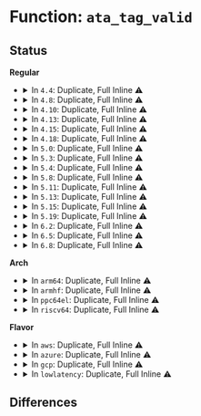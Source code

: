 # Function: <code>ata_tag_valid</code>

## Status
<b>Regular</b>
<ul>
<li>
<details>
<summary>In <code>4.4</code>: Duplicate, Full Inline ⚠️</summary>

**Collision:** Static Duplication

**Inline:** Full

**Transformation:** False

**Instances:**

```
In drivers/ata/libata-core.c (0)
Location: include/linux/libata.h:1501
Inline: True
```
```
In drivers/ata/libata-eh.c (0)
Location: include/linux/libata.h:1501
Inline: True
```
```
In drivers/ata/libata-sff.c (0)
Location: include/linux/libata.h:1501
Inline: True
```
```
In drivers/ata/libata-pmp.c (0)
Location: include/linux/libata.h:1501
Inline: True
```
</details>
</li>
<li>
<details>
<summary>In <code>4.8</code>: Duplicate, Full Inline ⚠️</summary>

**Collision:** Static Duplication

**Inline:** Full

**Transformation:** False

**Instances:**

```
In drivers/ata/libata-core.c (0)
Location: include/linux/libata.h:1477
Inline: True
```
```
In drivers/ata/libata-eh.c (0)
Location: include/linux/libata.h:1477
Inline: True
```
```
In drivers/ata/libata-sff.c (0)
Location: include/linux/libata.h:1477
Inline: True
```
```
In drivers/ata/libata-pmp.c (0)
Location: include/linux/libata.h:1477
Inline: True
```
</details>
</li>
<li>
<details>
<summary>In <code>4.10</code>: Duplicate, Full Inline ⚠️</summary>

**Collision:** Static Duplication

**Inline:** Full

**Transformation:** False

**Instances:**

```
In drivers/ata/libata-core.c (0)
Location: include/linux/libata.h:1483
Inline: True
```
```
In drivers/ata/libata-eh.c (0)
Location: include/linux/libata.h:1483
Inline: True
```
```
In drivers/ata/libata-sff.c (0)
Location: include/linux/libata.h:1483
Inline: True
```
```
In drivers/ata/libata-pmp.c (0)
Location: include/linux/libata.h:1483
Inline: True
```
</details>
</li>
<li>
<details>
<summary>In <code>4.13</code>: Duplicate, Full Inline ⚠️</summary>

**Collision:** Static Duplication

**Inline:** Full

**Transformation:** False

**Instances:**

```
In drivers/ata/libata-core.c (0)
Location: include/linux/libata.h:1486
Inline: True
```
```
In drivers/ata/libata-eh.c (0)
Location: include/linux/libata.h:1486
Inline: True
```
```
In drivers/ata/libata-sff.c (0)
Location: include/linux/libata.h:1486
Inline: True
```
```
In drivers/ata/libata-pmp.c (0)
Location: include/linux/libata.h:1486
Inline: True
```
</details>
</li>
<li>
<details>
<summary>In <code>4.15</code>: Duplicate, Full Inline ⚠️</summary>

**Collision:** Static Duplication

**Inline:** Full

**Transformation:** False

**Instances:**

```
In drivers/ata/libata-core.c (0)
Location: include/linux/libata.h:1487
Inline: True
```
```
In drivers/ata/libata-eh.c (0)
Location: include/linux/libata.h:1487
Inline: True
```
```
In drivers/ata/libata-sff.c (0)
Location: include/linux/libata.h:1487
Inline: True
```
```
In drivers/ata/libata-pmp.c (0)
Location: include/linux/libata.h:1487
Inline: True
```
</details>
</li>
<li>
<details>
<summary>In <code>4.18</code>: Duplicate, Full Inline ⚠️</summary>

**Collision:** Static Duplication

**Inline:** Full

**Transformation:** False

**Instances:**

```
In drivers/ata/libata-core.c (ffffffff8170eade)
Location: include/linux/libata.h:1496
Inline: True
Inline callers:
  - drivers/ata/libata-core.c:ata_qc_issue
  - drivers/ata/libata-core.c:ata_qc_complete_multiple
  - drivers/ata/libata-core.c:ata_qc_free
  - drivers/ata/libata-core.c:ata_qc_new_init
  - drivers/ata/libata-core.c:ata_std_qc_defer
  - drivers/ata/libata-core.c:ata_std_qc_defer
```
```
In drivers/ata/libata-eh.c (ffffffff8171e90e)
Location: include/linux/libata.h:1496
Inline: True
Inline callers:
  - drivers/ata/libata-eh.c:ata_eh_recover
  - drivers/ata/libata-eh.c:__ata_eh_qc_complete
  - drivers/ata/libata-eh.c:ata_scsi_port_error_handler
```
```
In drivers/ata/libata-sff.c (ffffffff81722846)
Location: include/linux/libata.h:1496
Inline: True
Inline callers:
  - drivers/ata/libata-sff.c:ata_bmdma_error_handler
  - drivers/ata/libata-sff.c:ata_bmdma_interrupt
  - drivers/ata/libata-sff.c:ata_sff_error_handler
  - drivers/ata/libata-sff.c:ata_sff_lost_interrupt
  - drivers/ata/libata-sff.c:ata_sff_interrupt
  - drivers/ata/libata-sff.c:ata_sff_pio_task
  - drivers/ata/libata-sff.c:ata_hsm_qc_complete
```
```
In drivers/ata/libata-pmp.c (ffffffff81724cd0)
Location: include/linux/libata.h:1496
Inline: True
```
</details>
</li>
<li>
<details>
<summary>In <code>5.0</code>: Duplicate, Full Inline ⚠️</summary>

**Collision:** Static Duplication

**Inline:** Full

**Transformation:** False

**Instances:**

```
In drivers/ata/libata-core.c (ffffffff81730f6e)
Location: include/linux/libata.h:1495
Inline: True
Inline callers:
  - drivers/ata/libata-core.c:ata_qc_issue
  - drivers/ata/libata-core.c:ata_qc_complete_multiple
  - drivers/ata/libata-core.c:ata_qc_free
  - drivers/ata/libata-core.c:ata_qc_new_init
  - drivers/ata/libata-core.c:ata_std_qc_defer
  - drivers/ata/libata-core.c:ata_std_qc_defer
```
```
In drivers/ata/libata-eh.c (ffffffff81741078)
Location: include/linux/libata.h:1495
Inline: True
Inline callers:
  - drivers/ata/libata-eh.c:ata_eh_recover
  - drivers/ata/libata-eh.c:__ata_eh_qc_complete
  - drivers/ata/libata-eh.c:ata_scsi_port_error_handler
```
```
In drivers/ata/libata-sff.c (ffffffff817450f6)
Location: include/linux/libata.h:1495
Inline: True
Inline callers:
  - drivers/ata/libata-sff.c:ata_bmdma_error_handler
  - drivers/ata/libata-sff.c:ata_bmdma_interrupt
  - drivers/ata/libata-sff.c:ata_sff_error_handler
  - drivers/ata/libata-sff.c:ata_sff_lost_interrupt
  - drivers/ata/libata-sff.c:ata_sff_interrupt
  - drivers/ata/libata-sff.c:ata_sff_pio_task
  - drivers/ata/libata-sff.c:ata_hsm_qc_complete
```
```
In drivers/ata/libata-pmp.c (ffffffff81747480)
Location: include/linux/libata.h:1495
Inline: True
```
</details>
</li>
<li>
<details>
<summary>In <code>5.3</code>: Duplicate, Full Inline ⚠️</summary>

**Collision:** Static Duplication

**Inline:** Full

**Transformation:** False

**Instances:**

```
In drivers/ata/libata-core.c (ffffffff8176c71d)
Location: include/linux/libata.h:1480
Inline: True
Inline callers:
  - drivers/ata/libata-core.c:ata_qc_issue
  - drivers/ata/libata-core.c:ata_qc_complete_multiple
  - drivers/ata/libata-core.c:ata_qc_free
  - drivers/ata/libata-core.c:ata_qc_new_init
  - drivers/ata/libata-core.c:ata_std_qc_defer
  - drivers/ata/libata-core.c:ata_std_qc_defer
```
```
In drivers/ata/libata-eh.c (ffffffff8177cac5)
Location: include/linux/libata.h:1480
Inline: True
Inline callers:
  - drivers/ata/libata-eh.c:ata_eh_recover
  - drivers/ata/libata-eh.c:__ata_eh_qc_complete
  - drivers/ata/libata-eh.c:ata_scsi_port_error_handler
```
```
In drivers/ata/libata-sff.c (ffffffff81780e09)
Location: include/linux/libata.h:1480
Inline: True
Inline callers:
  - drivers/ata/libata-sff.c:ata_bmdma_error_handler
  - drivers/ata/libata-sff.c:ata_bmdma_interrupt
  - drivers/ata/libata-sff.c:ata_sff_error_handler
  - drivers/ata/libata-sff.c:ata_sff_lost_interrupt
  - drivers/ata/libata-sff.c:ata_sff_interrupt
  - drivers/ata/libata-sff.c:ata_sff_pio_task
  - drivers/ata/libata-sff.c:ata_hsm_qc_complete
```
```
In drivers/ata/libata-pmp.c (ffffffff81783360)
Location: include/linux/libata.h:1480
Inline: True
```
</details>
</li>
<li>
<details>
<summary>In <code>5.4</code>: Duplicate, Full Inline ⚠️</summary>

**Collision:** Static Duplication

**Inline:** Full

**Transformation:** False

**Instances:**

```
In drivers/ata/libata-core.c (ffffffff8179078d)
Location: include/linux/libata.h:1482
Inline: True
Inline callers:
  - drivers/ata/libata-core.c:ata_qc_issue
  - drivers/ata/libata-core.c:ata_qc_complete_multiple
  - drivers/ata/libata-core.c:ata_qc_free
  - drivers/ata/libata-core.c:ata_qc_new_init
  - drivers/ata/libata-core.c:ata_std_qc_defer
  - drivers/ata/libata-core.c:ata_std_qc_defer
```
```
In drivers/ata/libata-eh.c (ffffffff817a0b8b)
Location: include/linux/libata.h:1482
Inline: True
Inline callers:
  - drivers/ata/libata-eh.c:ata_eh_recover
  - drivers/ata/libata-eh.c:__ata_eh_qc_complete
  - drivers/ata/libata-eh.c:ata_scsi_port_error_handler
```
```
In drivers/ata/libata-sff.c (ffffffff817a4ab9)
Location: include/linux/libata.h:1482
Inline: True
Inline callers:
  - drivers/ata/libata-sff.c:ata_bmdma_error_handler
  - drivers/ata/libata-sff.c:ata_bmdma_interrupt
  - drivers/ata/libata-sff.c:ata_sff_error_handler
  - drivers/ata/libata-sff.c:ata_sff_lost_interrupt
  - drivers/ata/libata-sff.c:ata_sff_interrupt
  - drivers/ata/libata-sff.c:ata_sff_pio_task
  - drivers/ata/libata-sff.c:ata_hsm_qc_complete
```
```
In drivers/ata/libata-pmp.c (ffffffff817a6fd0)
Location: include/linux/libata.h:1482
Inline: True
```
</details>
</li>
<li>
<details>
<summary>In <code>5.8</code>: Duplicate, Full Inline ⚠️</summary>

**Collision:** Static Duplication

**Inline:** Full

**Transformation:** False

**Instances:**

```
In drivers/ata/libata-core.c (ffffffff8185533d)
Location: include/linux/libata.h:1545
Inline: True
Inline callers:
  - drivers/ata/libata-core.c:ata_qc_issue
  - drivers/ata/libata-core.c:ata_qc_free
  - drivers/ata/libata-core.c:ata_qc_new_init
  - drivers/ata/libata-core.c:ata_std_qc_defer
  - drivers/ata/libata-core.c:ata_std_qc_defer
```
```
In drivers/ata/libata-eh.c (ffffffff81861c3c)
Location: include/linux/libata.h:1545
Inline: True
Inline callers:
  - drivers/ata/libata-eh.c:ata_eh_maybe_retry_flush
  - drivers/ata/libata-eh.c:__ata_eh_qc_complete
  - drivers/ata/libata-eh.c:ata_scsi_port_error_handler
```
```
In drivers/ata/libata-sata.c (ffffffff81867f16)
Location: include/linux/libata.h:1545
Inline: True
Inline callers:
  - drivers/ata/libata-sata.c:ata_eh_analyze_ncq_error
  - drivers/ata/libata-sata.c:ata_qc_complete_multiple
```
```
In drivers/ata/libata-sff.c (ffffffff81869d49)
Location: include/linux/libata.h:1545
Inline: True
Inline callers:
  - drivers/ata/libata-sff.c:ata_bmdma_error_handler
  - drivers/ata/libata-sff.c:ata_bmdma_interrupt
  - drivers/ata/libata-sff.c:ata_sff_error_handler
  - drivers/ata/libata-sff.c:ata_sff_lost_interrupt
  - drivers/ata/libata-sff.c:ata_sff_interrupt
  - drivers/ata/libata-sff.c:ata_sff_pio_task
  - drivers/ata/libata-sff.c:ata_hsm_qc_complete
```
```
In drivers/ata/libata-pmp.c (ffffffff8186c634)
Location: include/linux/libata.h:1545
Inline: True
Inline callers:
  - drivers/ata/libata-pmp.c:sata_pmp_qc_defer_cmd_switch
```
</details>
</li>
<li>
<details>
<summary>In <code>5.11</code>: Duplicate, Full Inline ⚠️</summary>

**Collision:** Static Duplication

**Inline:** Full

**Transformation:** False

**Instances:**

```
In drivers/ata/libata-core.c (ffffffff8186557d)
Location: include/linux/libata.h:1545
Inline: True
Inline callers:
  - drivers/ata/libata-core.c:ata_qc_issue
  - drivers/ata/libata-core.c:ata_qc_free
  - drivers/ata/libata-core.c:ata_qc_new_init
  - drivers/ata/libata-core.c:ata_std_qc_defer
  - drivers/ata/libata-core.c:ata_std_qc_defer
```
```
In drivers/ata/libata-eh.c (ffffffff81870a4c)
Location: include/linux/libata.h:1545
Inline: True
Inline callers:
  - drivers/ata/libata-eh.c:ata_eh_maybe_retry_flush
  - drivers/ata/libata-eh.c:__ata_eh_qc_complete
  - drivers/ata/libata-eh.c:ata_scsi_port_error_handler
```
```
In drivers/ata/libata-sata.c (ffffffff81876d26)
Location: include/linux/libata.h:1545
Inline: True
Inline callers:
  - drivers/ata/libata-sata.c:ata_eh_analyze_ncq_error
  - drivers/ata/libata-sata.c:ata_qc_complete_multiple
```
```
In drivers/ata/libata-sff.c (ffffffff81878b59)
Location: include/linux/libata.h:1545
Inline: True
Inline callers:
  - drivers/ata/libata-sff.c:ata_bmdma_error_handler
  - drivers/ata/libata-sff.c:ata_bmdma_interrupt
  - drivers/ata/libata-sff.c:ata_sff_error_handler
  - drivers/ata/libata-sff.c:ata_sff_lost_interrupt
  - drivers/ata/libata-sff.c:ata_sff_interrupt
  - drivers/ata/libata-sff.c:ata_sff_pio_task
  - drivers/ata/libata-sff.c:ata_hsm_qc_complete
```
```
In drivers/ata/libata-pmp.c (ffffffff8187b324)
Location: include/linux/libata.h:1545
Inline: True
Inline callers:
  - drivers/ata/libata-pmp.c:sata_pmp_qc_defer_cmd_switch
```
</details>
</li>
<li>
<details>
<summary>In <code>5.13</code>: Duplicate, Full Inline ⚠️</summary>

**Collision:** Static Duplication

**Inline:** Full

**Transformation:** False

**Instances:**

```
In drivers/ata/libata-core.c (ffffffff8184801d)
Location: include/linux/libata.h:1545
Inline: True
Inline callers:
  - drivers/ata/libata-core.c:ata_qc_issue
  - drivers/ata/libata-core.c:ata_qc_free
  - drivers/ata/libata-core.c:ata_qc_new_init
  - drivers/ata/libata-core.c:ata_std_qc_defer
  - drivers/ata/libata-core.c:ata_std_qc_defer
```
```
In drivers/ata/libata-eh.c (ffffffff8185316f)
Location: include/linux/libata.h:1545
Inline: True
Inline callers:
  - drivers/ata/libata-eh.c:ata_eh_maybe_retry_flush
  - drivers/ata/libata-eh.c:__ata_eh_qc_complete
  - drivers/ata/libata-eh.c:ata_scsi_port_error_handler
```
```
In drivers/ata/libata-sata.c (ffffffff81858eb2)
Location: include/linux/libata.h:1545
Inline: True
Inline callers:
  - drivers/ata/libata-sata.c:ata_qc_complete_multiple
```
```
In drivers/ata/libata-sff.c (ffffffff8185b1c9)
Location: include/linux/libata.h:1545
Inline: True
Inline callers:
  - drivers/ata/libata-sff.c:ata_bmdma_error_handler
  - drivers/ata/libata-sff.c:ata_bmdma_interrupt
  - drivers/ata/libata-sff.c:ata_sff_error_handler
  - drivers/ata/libata-sff.c:ata_sff_lost_interrupt
  - drivers/ata/libata-sff.c:ata_sff_interrupt
  - drivers/ata/libata-sff.c:ata_sff_pio_task
  - drivers/ata/libata-sff.c:ata_hsm_qc_complete
```
```
In drivers/ata/libata-pmp.c (ffffffff8185db80)
Location: include/linux/libata.h:1545
Inline: True
Inline callers:
  - drivers/ata/libata-pmp.c:sata_pmp_qc_defer_cmd_switch
```
</details>
</li>
<li>
<details>
<summary>In <code>5.15</code>: Duplicate, Full Inline ⚠️</summary>

**Collision:** Static Duplication

**Inline:** Full

**Transformation:** False

**Instances:**

```
In drivers/ata/libata-core.c (ffffffff818d5046)
Location: include/linux/libata.h:1554
Inline: True
Inline callers:
  - drivers/ata/libata-core.c:ata_qc_issue
  - drivers/ata/libata-core.c:ata_qc_free
  - drivers/ata/libata-core.c:ata_qc_new_init
  - drivers/ata/libata-core.c:ata_std_qc_defer
  - drivers/ata/libata-core.c:ata_std_qc_defer
```
```
In drivers/ata/libata-eh.c (ffffffff818e11b1)
Location: include/linux/libata.h:1554
Inline: True
Inline callers:
  - drivers/ata/libata-eh.c:ata_eh_maybe_retry_flush
  - drivers/ata/libata-eh.c:__ata_eh_qc_complete
  - drivers/ata/libata-eh.c:ata_scsi_port_error_handler
```
```
In drivers/ata/libata-sata.c (ffffffff818e792a)
Location: include/linux/libata.h:1554
Inline: True
Inline callers:
  - drivers/ata/libata-sata.c:ata_qc_complete_multiple
```
```
In drivers/ata/libata-sff.c (ffffffff818e9cc9)
Location: include/linux/libata.h:1554
Inline: True
Inline callers:
  - drivers/ata/libata-sff.c:ata_bmdma_error_handler
  - drivers/ata/libata-sff.c:ata_bmdma_interrupt
  - drivers/ata/libata-sff.c:ata_sff_error_handler
  - drivers/ata/libata-sff.c:ata_sff_lost_interrupt
  - drivers/ata/libata-sff.c:ata_sff_interrupt
  - drivers/ata/libata-sff.c:ata_sff_pio_task
  - drivers/ata/libata-sff.c:ata_hsm_qc_complete
```
```
In drivers/ata/libata-pmp.c (ffffffff818ec890)
Location: include/linux/libata.h:1554
Inline: True
Inline callers:
  - drivers/ata/libata-pmp.c:sata_pmp_qc_defer_cmd_switch
```
</details>
</li>
<li>
<details>
<summary>In <code>5.19</code>: Duplicate, Full Inline ⚠️</summary>

**Collision:** Static Duplication

**Inline:** Full

**Transformation:** False

**Instances:**

```
In drivers/ata/libata-core.c (ffffffff81a25777)
Location: include/linux/libata.h:1550
Inline: True
Inline callers:
  - drivers/ata/libata-core.c:ata_qc_issue
  - drivers/ata/libata-core.c:ata_std_qc_defer
  - drivers/ata/libata-core.c:ata_std_qc_defer
  - drivers/ata/libata-core.c:ata_exec_internal_sg
```
```
In drivers/ata/libata-scsi.c (ffffffff81a2b34a)
Location: include/linux/libata.h:1550
Inline: True
Inline callers:
  - drivers/ata/libata-scsi.c:ata_scsi_qc_new
```
```
In drivers/ata/libata-eh.c (ffffffff81a31182)
Location: include/linux/libata.h:1550
Inline: True
Inline callers:
  - drivers/ata/libata-eh.c:ata_eh_maybe_retry_flush
  - drivers/ata/libata-eh.c:__ata_eh_qc_complete
  - drivers/ata/libata-eh.c:ata_scsi_port_error_handler
```
```
In drivers/ata/libata-sata.c (ffffffff81a390df)
Location: include/linux/libata.h:1550
Inline: True
Inline callers:
  - drivers/ata/libata-sata.c:ata_qc_complete_multiple
```
```
In drivers/ata/libata-sff.c (ffffffff81a3ca5f)
Location: include/linux/libata.h:1550
Inline: True
Inline callers:
  - drivers/ata/libata-sff.c:ata_bmdma_error_handler
  - drivers/ata/libata-sff.c:ata_bmdma_interrupt
  - drivers/ata/libata-sff.c:ata_sff_error_handler
  - drivers/ata/libata-sff.c:ata_sff_lost_interrupt
  - drivers/ata/libata-sff.c:ata_sff_interrupt
  - drivers/ata/libata-sff.c:ata_sff_pio_task
  - drivers/ata/libata-sff.c:ata_hsm_qc_complete
```
```
In drivers/ata/libata-pmp.c (ffffffff81a3f0bc)
Location: include/linux/libata.h:1550
Inline: True
```
</details>
</li>
<li>
<details>
<summary>In <code>6.2</code>: Duplicate, Full Inline ⚠️</summary>

**Collision:** Static Duplication

**Inline:** Full

**Transformation:** False

**Instances:**

```
In drivers/ata/libata-core.c (ffffffff81ba7937)
Location: include/linux/libata.h:1555
Inline: True
Inline callers:
  - drivers/ata/libata-core.c:ata_qc_issue
  - drivers/ata/libata-core.c:ata_std_qc_defer
  - drivers/ata/libata-core.c:ata_std_qc_defer
  - drivers/ata/libata-core.c:ata_exec_internal_sg
```
```
In drivers/ata/libata-scsi.c (ffffffff81bae3da)
Location: include/linux/libata.h:1555
Inline: True
Inline callers:
  - drivers/ata/libata-scsi.c:ata_scsi_qc_new
```
```
In drivers/ata/libata-eh.c (ffffffff81bb5431)
Location: include/linux/libata.h:1555
Inline: True
Inline callers:
  - drivers/ata/libata-eh.c:ata_eh_maybe_retry_flush
  - drivers/ata/libata-eh.c:__ata_eh_qc_complete
  - drivers/ata/libata-eh.c:ata_scsi_port_error_handler
```
```
In drivers/ata/libata-sata.c (ffffffff81bbe162)
Location: include/linux/libata.h:1555
Inline: True
Inline callers:
  - drivers/ata/libata-sata.c:ata_qc_complete_multiple
```
```
In drivers/ata/libata-sff.c (ffffffff81bc21bf)
Location: include/linux/libata.h:1555
Inline: True
Inline callers:
  - drivers/ata/libata-sff.c:ata_bmdma_error_handler
  - drivers/ata/libata-sff.c:ata_bmdma_interrupt
  - drivers/ata/libata-sff.c:ata_sff_error_handler
  - drivers/ata/libata-sff.c:ata_sff_lost_interrupt
  - drivers/ata/libata-sff.c:ata_sff_interrupt
  - drivers/ata/libata-sff.c:ata_sff_pio_task
  - drivers/ata/libata-sff.c:ata_hsm_qc_complete
```
```
In drivers/ata/libata-pmp.c (ffffffff81bc4adc)
Location: include/linux/libata.h:1555
Inline: True
```
</details>
</li>
<li>
<details>
<summary>In <code>6.5</code>: Duplicate, Full Inline ⚠️</summary>

**Collision:** Static Duplication

**Inline:** Full

**Transformation:** False

**Instances:**

```
In drivers/ata/libata-core.c (ffffffff81bfe5c7)
Location: include/linux/libata.h:1574
Inline: True
Inline callers:
  - drivers/ata/libata-core.c:ata_qc_issue
  - drivers/ata/libata-core.c:ata_std_qc_defer
  - drivers/ata/libata-core.c:ata_std_qc_defer
  - drivers/ata/libata-core.c:ata_exec_internal_sg
```
```
In drivers/ata/libata-scsi.c (ffffffff81c05b85)
Location: include/linux/libata.h:1574
Inline: True
Inline callers:
  - drivers/ata/libata-scsi.c:ata_scsi_qc_new
```
```
In drivers/ata/libata-eh.c (ffffffff81c0c901)
Location: include/linux/libata.h:1574
Inline: True
Inline callers:
  - drivers/ata/libata-eh.c:ata_eh_maybe_retry_flush
  - drivers/ata/libata-eh.c:ata_eh_get_success_sense
  - drivers/ata/libata-eh.c:__ata_eh_qc_complete
  - drivers/ata/libata-eh.c:ata_scsi_port_error_handler
```
```
In drivers/ata/libata-sata.c (ffffffff81c159ce)
Location: include/linux/libata.h:1574
Inline: True
Inline callers:
  - drivers/ata/libata-sata.c:ata_qc_complete_multiple
```
```
In drivers/ata/libata-sff.c (ffffffff81c19d6f)
Location: include/linux/libata.h:1574
Inline: True
Inline callers:
  - drivers/ata/libata-sff.c:ata_bmdma_error_handler
  - drivers/ata/libata-sff.c:ata_bmdma_interrupt
  - drivers/ata/libata-sff.c:ata_sff_error_handler
  - drivers/ata/libata-sff.c:ata_sff_lost_interrupt
  - drivers/ata/libata-sff.c:ata_sff_interrupt
  - drivers/ata/libata-sff.c:ata_sff_pio_task
  - drivers/ata/libata-sff.c:ata_hsm_qc_complete
```
```
In drivers/ata/libata-pmp.c (ffffffff81c1c5ec)
Location: include/linux/libata.h:1574
Inline: True
```
</details>
</li>
<li>
<details>
<summary>In <code>6.8</code>: Duplicate, Full Inline ⚠️</summary>

**Collision:** Static Duplication

**Inline:** Full

**Transformation:** False

**Instances:**

```
In drivers/ata/libata-core.c (ffffffff81c542b8)
Location: include/linux/libata.h:1575
Inline: True
Inline callers:
  - drivers/ata/libata-core.c:ata_qc_issue
  - drivers/ata/libata-core.c:ata_std_qc_defer
  - drivers/ata/libata-core.c:ata_std_qc_defer
  - drivers/ata/libata-core.c:ata_exec_internal_sg
```
```
In drivers/ata/libata-scsi.c (ffffffff81c59bb5)
Location: include/linux/libata.h:1575
Inline: True
Inline callers:
  - drivers/ata/libata-scsi.c:ata_scsi_qc_new
```
```
In drivers/ata/libata-eh.c (ffffffff81c61ad1)
Location: include/linux/libata.h:1575
Inline: True
Inline callers:
  - drivers/ata/libata-eh.c:ata_eh_maybe_retry_flush
  - drivers/ata/libata-eh.c:ata_eh_get_success_sense
  - drivers/ata/libata-eh.c:__ata_eh_qc_complete
```
```
In drivers/ata/libata-sata.c (ffffffff81c6aba3)
Location: include/linux/libata.h:1575
Inline: True
Inline callers:
  - drivers/ata/libata-sata.c:ata_qc_complete_multiple
```
```
In drivers/ata/libata-sff.c (ffffffff81c6ee5f)
Location: include/linux/libata.h:1575
Inline: True
Inline callers:
  - drivers/ata/libata-sff.c:ata_bmdma_error_handler
  - drivers/ata/libata-sff.c:ata_bmdma_interrupt
  - drivers/ata/libata-sff.c:ata_sff_error_handler
  - drivers/ata/libata-sff.c:ata_sff_lost_interrupt
  - drivers/ata/libata-sff.c:ata_sff_interrupt
  - drivers/ata/libata-sff.c:ata_sff_pio_task
  - drivers/ata/libata-sff.c:ata_hsm_qc_complete
```
```
In drivers/ata/libata-pmp.c (ffffffff81c716dc)
Location: include/linux/libata.h:1575
Inline: True
```
</details>
</li>
</ul>
<b>Arch</b>
<ul>
<li>
<details>
<summary>In <code>arm64</code>: Duplicate, Full Inline ⚠️</summary>

**Collision:** Static Duplication

**Inline:** Full

**Transformation:** False

**Instances:**

```
In drivers/ata/libata-core.c (ffff80001099a42c)
Location: include/linux/libata.h:1482
Inline: True
Inline callers:
  - drivers/ata/libata-core.c:ata_qc_issue
  - drivers/ata/libata-core.c:ata_qc_complete_multiple
  - drivers/ata/libata-core.c:ata_qc_free
  - drivers/ata/libata-core.c:ata_qc_new_init
  - drivers/ata/libata-core.c:ata_std_qc_defer
  - drivers/ata/libata-core.c:ata_std_qc_defer
```
```
In drivers/ata/libata-eh.c (ffff8000109abfdc)
Location: include/linux/libata.h:1482
Inline: True
Inline callers:
  - drivers/ata/libata-eh.c:ata_eh_recover
  - drivers/ata/libata-eh.c:__ata_eh_qc_complete
  - drivers/ata/libata-eh.c:ata_scsi_port_error_handler
```
```
In drivers/ata/libata-sff.c (ffff8000109b135c)
Location: include/linux/libata.h:1482
Inline: True
Inline callers:
  - drivers/ata/libata-sff.c:ata_bmdma_error_handler
  - drivers/ata/libata-sff.c:ata_bmdma_interrupt
  - drivers/ata/libata-sff.c:ata_sff_error_handler
  - drivers/ata/libata-sff.c:ata_sff_lost_interrupt
  - drivers/ata/libata-sff.c:ata_sff_interrupt
  - drivers/ata/libata-sff.c:ata_sff_pio_task
  - drivers/ata/libata-sff.c:ata_hsm_qc_complete
```
```
In drivers/ata/libata-pmp.c (ffff8000109b3548)
Location: include/linux/libata.h:1482
Inline: True
```
```
In drivers/ata/libahci.c (ffff8000109bb83c)
Location: include/linux/libata.h:1482
Inline: True
Inline callers:
  - drivers/ata/libahci.c:ahci_error_intr
  - drivers/ata/libahci.c:ahci_error_intr
```
</details>
</li>
<li>
<details>
<summary>In <code>armhf</code>: Duplicate, Full Inline ⚠️</summary>

**Collision:** Static Duplication

**Inline:** Full

**Transformation:** False

**Instances:**

```
In drivers/ata/libata-core.c (c0a6a5e4)
Location: include/linux/libata.h:1482
Inline: True
Inline callers:
  - drivers/ata/libata-core.c:ata_qc_issue
  - drivers/ata/libata-core.c:ata_qc_complete_multiple
  - drivers/ata/libata-core.c:ata_qc_free
  - drivers/ata/libata-core.c:ata_qc_new_init
  - drivers/ata/libata-core.c:ata_std_qc_defer
  - drivers/ata/libata-core.c:ata_std_qc_defer
```
```
In drivers/ata/libata-eh.c (c0a7bf40)
Location: include/linux/libata.h:1482
Inline: True
Inline callers:
  - drivers/ata/libata-eh.c:ata_eh_recover
  - drivers/ata/libata-eh.c:__ata_eh_qc_complete
  - drivers/ata/libata-eh.c:ata_scsi_port_error_handler
```
```
In drivers/ata/libata-sff.c (c0a7fcc0)
Location: include/linux/libata.h:1482
Inline: True
Inline callers:
  - drivers/ata/libata-sff.c:ata_bmdma_error_handler
  - drivers/ata/libata-sff.c:ata_bmdma_interrupt
  - drivers/ata/libata-sff.c:ata_sff_error_handler
  - drivers/ata/libata-sff.c:ata_sff_lost_interrupt
  - drivers/ata/libata-sff.c:ata_sff_interrupt
  - drivers/ata/libata-sff.c:ata_sff_pio_task
  - drivers/ata/libata-sff.c:ata_hsm_qc_complete
```
```
In drivers/ata/libata-pmp.c (c0a828c8)
Location: include/linux/libata.h:1482
Inline: True
```
```
In drivers/ata/libahci.c (c0a8560c)
Location: include/linux/libata.h:1482
Inline: True
Inline callers:
  - drivers/ata/libahci.c:ahci_error_intr
  - drivers/ata/libahci.c:ahci_error_intr
```
</details>
</li>
<li>
<details>
<summary>In <code>ppc64el</code>: Duplicate, Full Inline ⚠️</summary>

**Collision:** Static Duplication

**Inline:** Full

**Transformation:** False

**Instances:**

```
In drivers/ata/libata-core.c (c000000000a5d8f8)
Location: include/linux/libata.h:1482
Inline: True
Inline callers:
  - drivers/ata/libata-core.c:ata_qc_issue
  - drivers/ata/libata-core.c:ata_qc_complete_multiple
  - drivers/ata/libata-core.c:ata_qc_free
  - drivers/ata/libata-core.c:ata_qc_new_init
  - drivers/ata/libata-core.c:ata_std_qc_defer
  - drivers/ata/libata-core.c:ata_std_qc_defer
```
```
In drivers/ata/libata-eh.c (c000000000a7329c)
Location: include/linux/libata.h:1482
Inline: True
Inline callers:
  - drivers/ata/libata-eh.c:ata_eh_recover
  - drivers/ata/libata-eh.c:__ata_eh_qc_complete
  - drivers/ata/libata-eh.c:ata_scsi_port_error_handler
```
```
In drivers/ata/libata-sff.c (c000000000a78b8c)
Location: include/linux/libata.h:1482
Inline: True
Inline callers:
  - drivers/ata/libata-sff.c:ata_bmdma_error_handler
  - drivers/ata/libata-sff.c:ata_bmdma_interrupt
  - drivers/ata/libata-sff.c:ata_sff_error_handler
  - drivers/ata/libata-sff.c:ata_sff_lost_interrupt
  - drivers/ata/libata-sff.c:ata_sff_interrupt
  - drivers/ata/libata-sff.c:ata_sff_pio_task
  - drivers/ata/libata-sff.c:ata_hsm_qc_complete
```
```
In drivers/ata/libata-pmp.c (c000000000a7c714)
Location: include/linux/libata.h:1482
Inline: True
```
</details>
</li>
<li>
<details>
<summary>In <code>riscv64</code>: Duplicate, Full Inline ⚠️</summary>

**Collision:** Static Duplication

**Inline:** Full

**Transformation:** False

**Instances:**

```
In drivers/ata/libata-core.c (ffffffe0005fadb0)
Location: include/linux/libata.h:1482
Inline: True
Inline callers:
  - drivers/ata/libata-core.c:ata_qc_issue
  - drivers/ata/libata-core.c:ata_qc_complete_multiple
  - drivers/ata/libata-core.c:ata_qc_free
  - drivers/ata/libata-core.c:ata_qc_new_init
  - drivers/ata/libata-core.c:ata_std_qc_defer
  - drivers/ata/libata-core.c:ata_std_qc_defer
```
```
In drivers/ata/libata-eh.c (ffffffe0006097cc)
Location: include/linux/libata.h:1482
Inline: True
Inline callers:
  - drivers/ata/libata-eh.c:ata_eh_recover
  - drivers/ata/libata-eh.c:__ata_eh_qc_complete
  - drivers/ata/libata-eh.c:ata_scsi_port_error_handler
```
```
In drivers/ata/libata-sff.c (ffffffe00060d668)
Location: include/linux/libata.h:1482
Inline: True
Inline callers:
  - drivers/ata/libata-sff.c:ata_bmdma_error_handler
  - drivers/ata/libata-sff.c:ata_bmdma_interrupt
  - drivers/ata/libata-sff.c:ata_sff_error_handler
  - drivers/ata/libata-sff.c:ata_sff_lost_interrupt
  - drivers/ata/libata-sff.c:ata_sff_interrupt
  - drivers/ata/libata-sff.c:ata_sff_pio_task
  - drivers/ata/libata-sff.c:ata_hsm_qc_complete
```
```
In drivers/ata/libata-pmp.c (ffffffe000610072)
Location: include/linux/libata.h:1482
Inline: True
```
</details>
</li>
</ul>
<b>Flavor</b>
<ul>
<li>
<details>
<summary>In <code>aws</code>: Duplicate, Full Inline ⚠️</summary>

**Collision:** Static Duplication

**Inline:** Full

**Transformation:** False

**Instances:**

```
In drivers/ata/libata-core.c (ffffffff817558cd)
Location: include/linux/libata.h:1482
Inline: True
Inline callers:
  - drivers/ata/libata-core.c:ata_qc_issue
  - drivers/ata/libata-core.c:ata_qc_complete_multiple
  - drivers/ata/libata-core.c:ata_qc_free
  - drivers/ata/libata-core.c:ata_qc_new_init
  - drivers/ata/libata-core.c:ata_std_qc_defer
  - drivers/ata/libata-core.c:ata_std_qc_defer
```
```
In drivers/ata/libata-eh.c (ffffffff81765c5d)
Location: include/linux/libata.h:1482
Inline: True
Inline callers:
  - drivers/ata/libata-eh.c:ata_eh_recover
  - drivers/ata/libata-eh.c:__ata_eh_qc_complete
  - drivers/ata/libata-eh.c:ata_scsi_port_error_handler
```
```
In drivers/ata/libata-sff.c (ffffffff81769b79)
Location: include/linux/libata.h:1482
Inline: True
Inline callers:
  - drivers/ata/libata-sff.c:ata_bmdma_error_handler
  - drivers/ata/libata-sff.c:ata_bmdma_interrupt
  - drivers/ata/libata-sff.c:ata_sff_error_handler
  - drivers/ata/libata-sff.c:ata_sff_lost_interrupt
  - drivers/ata/libata-sff.c:ata_sff_interrupt
  - drivers/ata/libata-sff.c:ata_sff_pio_task
  - drivers/ata/libata-sff.c:ata_hsm_qc_complete
```
```
In drivers/ata/libata-pmp.c (ffffffff8176c090)
Location: include/linux/libata.h:1482
Inline: True
```
</details>
</li>
<li>
<details>
<summary>In <code>azure</code>: Duplicate, Full Inline ⚠️</summary>

**Collision:** Static Duplication

**Inline:** Full

**Transformation:** False

**Instances:**

```
In drivers/ata/libata-core.c (ffffffff8173576d)
Location: include/linux/libata.h:1482
Inline: True
Inline callers:
  - drivers/ata/libata-core.c:ata_qc_issue
  - drivers/ata/libata-core.c:ata_qc_complete_multiple
  - drivers/ata/libata-core.c:ata_qc_free
  - drivers/ata/libata-core.c:ata_qc_new_init
  - drivers/ata/libata-core.c:ata_std_qc_defer
  - drivers/ata/libata-core.c:ata_std_qc_defer
```
```
In drivers/ata/libata-eh.c (ffffffff81745abd)
Location: include/linux/libata.h:1482
Inline: True
Inline callers:
  - drivers/ata/libata-eh.c:ata_eh_recover
  - drivers/ata/libata-eh.c:__ata_eh_qc_complete
  - drivers/ata/libata-eh.c:ata_scsi_port_error_handler
```
```
In drivers/ata/libata-sff.c (ffffffff817499d9)
Location: include/linux/libata.h:1482
Inline: True
Inline callers:
  - drivers/ata/libata-sff.c:ata_bmdma_error_handler
  - drivers/ata/libata-sff.c:ata_bmdma_interrupt
  - drivers/ata/libata-sff.c:ata_sff_error_handler
  - drivers/ata/libata-sff.c:ata_sff_lost_interrupt
  - drivers/ata/libata-sff.c:ata_sff_interrupt
  - drivers/ata/libata-sff.c:ata_sff_pio_task
  - drivers/ata/libata-sff.c:ata_hsm_qc_complete
```
```
In drivers/ata/libata-pmp.c (ffffffff8174bee0)
Location: include/linux/libata.h:1482
Inline: True
```
</details>
</li>
<li>
<details>
<summary>In <code>gcp</code>: Duplicate, Full Inline ⚠️</summary>

**Collision:** Static Duplication

**Inline:** Full

**Transformation:** False

**Instances:**

```
In drivers/ata/libata-core.c (ffffffff8178560d)
Location: include/linux/libata.h:1482
Inline: True
Inline callers:
  - drivers/ata/libata-core.c:ata_qc_issue
  - drivers/ata/libata-core.c:ata_qc_complete_multiple
  - drivers/ata/libata-core.c:ata_qc_free
  - drivers/ata/libata-core.c:ata_qc_new_init
  - drivers/ata/libata-core.c:ata_std_qc_defer
  - drivers/ata/libata-core.c:ata_std_qc_defer
```
```
In drivers/ata/libata-eh.c (ffffffff81795a0b)
Location: include/linux/libata.h:1482
Inline: True
Inline callers:
  - drivers/ata/libata-eh.c:ata_eh_recover
  - drivers/ata/libata-eh.c:__ata_eh_qc_complete
  - drivers/ata/libata-eh.c:ata_scsi_port_error_handler
```
```
In drivers/ata/libata-sff.c (ffffffff81799939)
Location: include/linux/libata.h:1482
Inline: True
Inline callers:
  - drivers/ata/libata-sff.c:ata_bmdma_error_handler
  - drivers/ata/libata-sff.c:ata_bmdma_interrupt
  - drivers/ata/libata-sff.c:ata_sff_error_handler
  - drivers/ata/libata-sff.c:ata_sff_lost_interrupt
  - drivers/ata/libata-sff.c:ata_sff_interrupt
  - drivers/ata/libata-sff.c:ata_sff_pio_task
  - drivers/ata/libata-sff.c:ata_hsm_qc_complete
```
```
In drivers/ata/libata-pmp.c (ffffffff8179be50)
Location: include/linux/libata.h:1482
Inline: True
```
</details>
</li>
<li>
<details>
<summary>In <code>lowlatency</code>: Duplicate, Full Inline ⚠️</summary>

**Collision:** Static Duplication

**Inline:** Full

**Transformation:** False

**Instances:**

```
In drivers/ata/libata-core.c (ffffffff8179f43d)
Location: include/linux/libata.h:1482
Inline: True
Inline callers:
  - drivers/ata/libata-core.c:ata_qc_issue
  - drivers/ata/libata-core.c:ata_qc_complete_multiple
  - drivers/ata/libata-core.c:ata_qc_free
  - drivers/ata/libata-core.c:ata_qc_new_init
  - drivers/ata/libata-core.c:ata_std_qc_defer
  - drivers/ata/libata-core.c:ata_std_qc_defer
```
```
In drivers/ata/libata-eh.c (ffffffff817af87b)
Location: include/linux/libata.h:1482
Inline: True
Inline callers:
  - drivers/ata/libata-eh.c:ata_eh_recover
  - drivers/ata/libata-eh.c:__ata_eh_qc_complete
  - drivers/ata/libata-eh.c:ata_scsi_port_error_handler
```
```
In drivers/ata/libata-sff.c (ffffffff817b37b9)
Location: include/linux/libata.h:1482
Inline: True
Inline callers:
  - drivers/ata/libata-sff.c:ata_bmdma_error_handler
  - drivers/ata/libata-sff.c:ata_bmdma_interrupt
  - drivers/ata/libata-sff.c:ata_sff_error_handler
  - drivers/ata/libata-sff.c:ata_sff_lost_interrupt
  - drivers/ata/libata-sff.c:ata_sff_interrupt
  - drivers/ata/libata-sff.c:ata_sff_pio_task
  - drivers/ata/libata-sff.c:ata_hsm_qc_complete
```
```
In drivers/ata/libata-pmp.c (ffffffff817b5cd0)
Location: include/linux/libata.h:1482
Inline: True
```
</details>
</li>
</ul>

## Differences
